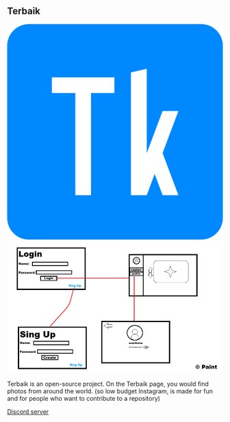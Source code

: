 ## Terbaik
![Logo](/public/logo/android-chrome-512x512.png "Logo")
![Logo](/images/Design.png "Design")

Terbaik is an open-source project. On the Terbaik page, you would find photos from around the world. (so low budget Instagram, is made for fun and for people who want to contribute to a repository)

[Discord server](https://discord.gg/ykfbE2wq)
